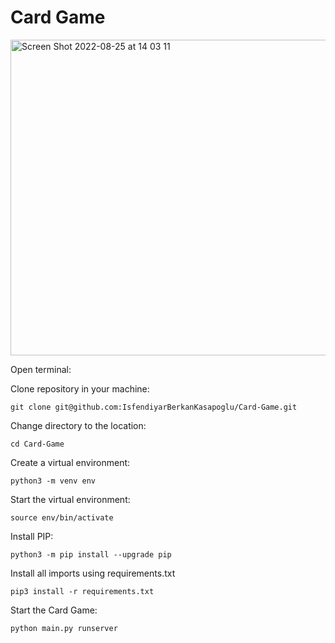 # Card Game

<img width="505" alt="Screen Shot 2022-08-25 at 14 03 11" src="https://user-images.githubusercontent.com/84452695/186648393-59758cb9-45c8-4541-936f-eff818e53415.png">

Open terminal:

Clone repository in your machine:
```
git clone git@github.com:IsfendiyarBerkanKasapoglu/Card-Game.git
```

Change directory to the location:
```
cd Card-Game
```

Create a virtual environment:
``` 
python3 -m venv env
```

Start the virtual environment:
```
source env/bin/activate
```
Install PIP:
```
python3 -m pip install --upgrade pip
```

Install all imports using requirements.txt
```
pip3 install -r requirements.txt 
```

Start the Card Game:
```
python main.py runserver
```

